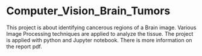 # Computer_Vision_Brain_Tumors
This project is about identifying cancerous regions of a Brain image. 
Various Image Processing techniques are applied to analyze the tissue. 
The project is applied with python and Jupyter notebook.
There is more information on the report pdf.
